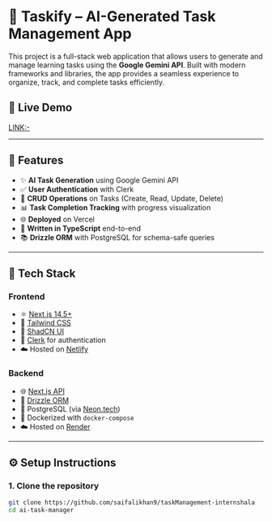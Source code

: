 # 🧠 Taskify – AI-Generated Task Management App

This project is a full-stack web application that allows users to generate and manage learning tasks using the **Google Gemini API**. Built with modern frameworks and libraries, the app provides a seamless experience to organize, track, and complete tasks efficiently.

## 🚀 Live Demo

 [LINK:-](https://task-management-internshala.vercel.app/)
 
---

## 📌 Features

- ✨ **AI Task Generation** using Google Gemini API
- ✅ **User Authentication** with Clerk
- 📝 **CRUD Operations** on Tasks (Create, Read, Update, Delete)
- 📊 **Task Completion Tracking** with progress visualization
- 🌐 **Deployed** on Vercel
- 🧪 **Written in TypeScript** end-to-end
- 📚 **Drizzle ORM** with PostgreSQL for schema-safe queries

---

## 🧱 Tech Stack

### Frontend
- ⚛️ [Next.js 14.5+](https://nextjs.org/)
- 💅 [Tailwind CSS](https://tailwindcss.com/)
- 🧩 [ShadCN UI](https://ui.shadcn.com/)
- 🔐 [Clerk](https://clerk.com/) for authentication
- ☁️ Hosted on [Netlify](https://www.netlify.com/)

### Backend
- 🌐 [Next.js API](https://nextjs.org/blog/building-apis-with-nextjs)
- 🧠 [Drizzle ORM](https://orm.drizzle.team/)
- 🐘 PostgreSQL (via [Neon.tech](https://neon.tech/))
- 🐳 Dockerized with `docker-compose`
- ☁️ Hosted on [Render](https://render.com/)

---

## ⚙️ Setup Instructions

### 1. Clone the repository

```bash
git clone https://github.com/saifalikhan9/taskManagement-internshala
cd ai-task-manager
